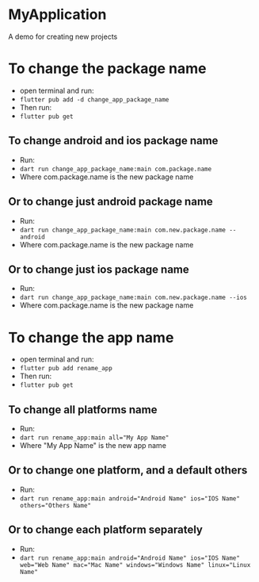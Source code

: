# MyApplication
 A demo for creating new projects

# To change the package name
- open terminal and run:
- ``` flutter pub add -d change_app_package_name ```
- Then run:
- ``` flutter pub get ```

## To change android and ios package name
- Run:
- ``` dart run change_app_package_name:main com.package.name ```
- Where com.package.name is the new package name

## Or to change just android package name
- Run:
- ``` dart run change_app_package_name:main com.new.package.name --android ```
- Where com.package.name is the new package name

## Or to change just ios package name
- Run:
- ``` dart run change_app_package_name:main com.new.package.name --ios ```
- Where com.package.name is the new package name


# To change the app name
- open terminal and run:
- ``` flutter pub add rename_app ```
- Then run:
- ``` flutter pub get ```

## To change all platforms name
- Run:
- ``` dart run rename_app:main all="My App Name" ```
- Where "My App Name" is the new app name

## Or to change one platform, and a default others
- Run:
- ``` dart run rename_app:main android="Android Name" ios="IOS Name" others="Others Name" ```

## Or to change each platform separately
- Run:
- ``` dart run rename_app:main android="Android Name" ios="IOS Name" web="Web Name" mac="Mac Name" windows="Windows Name" linux="Linux Name" ```

